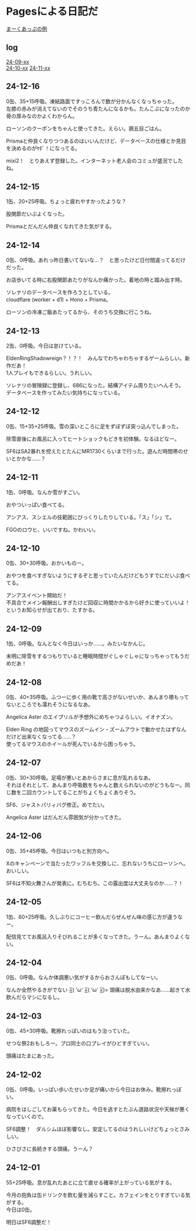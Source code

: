 # Pagesによる日記だ
[まーくあっぷの例](https://docs.github.com/ja/get-started/writing-on-github/getting-started-with-writing-and-formatting-on-github/basic-writing-and-formatting-syntax)

## log
[24-09-xx](./2409.md)  
[24-10-xx](./2410.md)
[24-11-xx](./2411.md)

## 24-12-16
0缶、35+15呼吸。凍結路面ですっころんで数が分かんなくなっちゃった。  
左膝の赤みが消えてないのでそのうち青たんになるかも。たんこぶになったのか骨の厚みなのかよくわからん。

ローソンのクーポンをちゃんと使ってきた。えらい。鶏五目ごはん。

Prismaと仲良くなりつつあるのはいいんだけど、データベースの仕様とか見目を決めるのがﾔﾀﾞ！になってる。

mixi2！　とりあえず登録した。インターネット老人会のコミュが盛況でしたね。

## 24-12-15
1缶、20+25呼吸。ちょっと疲れやすかったような？

股関節だいぶよくなった。

Prismaとだんだん仲良くなれてきた気がする。

## 24-12-14
0缶、0呼吸。あれっ昨日書いてないな…？　と思ったけど日付間違ってるだけだった。

お店歩いてる時に右股関節あたりがなんか痛かった。着地の時と踏み出す時。

ソレナリのデータベースを作ろうとしている。  
cloudflare (worker + d1) + Hono + Prisma。

ローソンの冷凍ご飯あたってるから、そのうち交換に行こうね。

## 24-12-13
2缶、0呼吸。今日は怠けている。

EldenRingShadowreign？！？！　みんなでわちゃわちゃするゲームらしい。新作だあ！  
1人プレイもできるらしい。うれしい。

ソレナリの冒険録に登録し、686になった。結構アイテム周りたいへんそう。  
データベースを作ってみたい気持ちになっている。

## 24-12-12
0缶、15+35+25呼吸。雪の深いところに足をずぼずぼ突っ込んでしまった。

除雪直後にお風呂に入ってヒートショックもどきを初体験。なるほどなー。

SF6はSA2暴れを控えたとたんにMR1730くらいまで行った。遊んだ時間帯のせいとかかな……？

## 24-12-11
1缶、0呼吸。なんか雪がすごい。

おやついっぱい食べてる。

アンアス、スシエルの技範囲にびっくりしたりしている。「ス」「シ」て。

FGOのロウヒ、いいですね。かわいい。

## 24-12-10
0缶、30+30呼吸。おかいものー。

おやつを食べすぎないようにするぞと思っていたんだけどもうすでにだいぶ食べてる。

アンアスイベント開始だ！  
不具合でメイン報酬出しすぎたけど回収に時間かかるから好きに使っていいよ！というお知らせが出ており、たすかる。

## 24-12-09
1缶、0呼吸。なんとなく今日はいっか……。みたいなかんじ。

未明に除雪をするつもりでいると睡眠時間がぐしゃぐしゃになっちゃってもうだめだあ！

## 24-12-08
0缶、40+35呼吸。ふつーに歩く用の靴で高さがないせいか、あんまり積もってないところでも濡れそうになるなあ。

Angelica Aster のエイプリルが予想外にめちゃつよらしい。イオナズン。

Elden Ring の地図ってマウスのズームイン・ズームアウトで動かせたはずなんだけど出来なくなってる……？  
使ってるマウスのホイールが死んでいるから困っちゃう。

## 24-12-07
0缶、30+30呼吸。足場が悪いとあからさまに息が乱れるなあ。  
それはそれとして、あんまり呼吸数をちゃんと数えられないのがどうもなー。同じ数を二回カウントしてることがちょくちょくありそう。

SF6、ジャストパリィバグ修正。めでたい。

Angelica Aster はだんだん雰囲気が分かってきた。

## 24-12-06
0缶、35+45呼吸。今日はいつもと別方向へ。

Xのキャンペーンで当たったワッフルを交換しに、忘れないうちにローソンへ。おいしい。

SF6は不知火舞さんが発表に。むちむち。この露出度は大丈夫なのか……？！

## 24-12-05
1缶、60+25呼吸。久しぶりにコーヒー飲んだらぜんぜん味の感じ方が違うなー。

配信見ててお風呂入りそびれることが多くなってきた。うーん。あんまりよくない。

## 24-12-04
0缶、0呼吸。なんか体調悪い気がするからおさんぽもしてなーい。

なんか全然やるきがでない =͟͟͞͞( 'ω' =͟͟͞͞( 'ω' =͟͟͞͞)= 頭痛は脱水由来かなあ……起きて水飲んだらマシになるし。

## 24-12-03
0缶、45+30呼吸。靴擦れっぽいのはもう治っていた。

せつな祭2おもしろー。プロ同士の口プレイがひどすぎていい。

頭痛はたまにあった。

## 24-12-02
0缶、0呼吸。いっぱい歩いたせいか足が痛いから今日はお休み。靴擦れっぽい。

病院をはしごしてお薬もらってきた。今日を逃すとたぶん道路状況や天候が悪くなっていくので。

SF6調整！　ダルシムほぼ影響なし。安定してるのはうれしいけどちょっとさみしい。

ひさびさに長続きする頭痛。うーん？


## 24-12-01
55+25呼吸。息が乱れたあとに立て直せる確率が上がっている気がする。

今月の抱負は缶ドリンクを飲む量を減らすこと。カフェインをとりすぎている気がする。  
今日は0缶。

明日はSF6調整だ！
